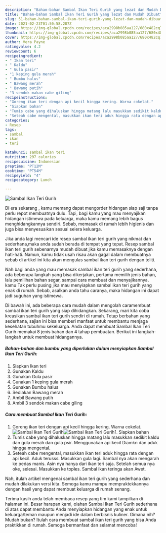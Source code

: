 ```yaml
---
description: "Bahan-bahan Sambal Ikan Teri Gurih yang lezat dan Mudah Dibuat"
title: "Bahan-bahan Sambal Ikan Teri Gurih yang lezat dan Mudah Dibuat"
slug: 51-bahan-bahan-sambal-ikan-teri-gurih-yang-lezat-dan-mudah-dibuat
date: 2021-02-23T01:50:58.287Z
image: https://img-global.cpcdn.com/recipes/aca2998b085aa127/680x482cq70/sambal-ikan-teri-gurih-foto-resep-utama.jpg
thumbnail: https://img-global.cpcdn.com/recipes/aca2998b085aa127/680x482cq70/sambal-ikan-teri-gurih-foto-resep-utama.jpg
cover: https://img-global.cpcdn.com/recipes/aca2998b085aa127/680x482cq70/sambal-ikan-teri-gurih-foto-resep-utama.jpg
author: Vera Payne
ratingvalue: 4.2
reviewcount: 6
recipeingredient:
- " Ikan teri"
- " Kaldu"
- " Gula pasir"
- "1 keping gula merah"
- " Bumbu halus"
- " Bawang merah"
- " Bawang putih"
- "3 sendok makan cabe giling"
recipeinstructions:
- "Goreng ikan teri dengan api kecil hingga kering. Warna cokelat."
- "Siapkan bahan"
- "Tumis cabe yang dihaluskan hingga matang lalu masukkan sedikit kaldu dan gula merah dan gula psir. Menggunakan api kecil Diamkn dan aduk hingga mengental."
- "Seteah cabe mengental, masukkan ikan teri aduk hingga rata dengan api kecil. Aduk terusss. Masukkan gula lagi. Sambal nya akan mengarah ke pedas manis. Asin nya hanya dari ikan teri saja. Setelah semua nya oke, selesai. Masukkan ke toples. Sambal ikan teringa akan Awet."
categories:
- Resep
tags:
- sambal
- ikan
- teri

katakunci: sambal ikan teri 
nutrition: 297 calories
recipecuisine: Indonesian
preptime: "PT12M"
cooktime: "PT54M"
recipeyield: "4"
recipecategory: Lunch

---
```



![Sambal Ikan Teri Gurih](https://img-global.cpcdn.com/recipes/aca2998b085aa127/680x482cq70/sambal-ikan-teri-gurih-foto-resep-utama.jpg)

Di era  sekarang , kamu memang dapat mengorder hidangan siap saji tanpa perlu repot membuatnya dulu. Tapi, bagi kamu yang mau menyajikan hidangan istimewa pada keluarga, maka kamu memang lebih bagus menghidangkannya sendiri. Sebab, memasak di rumah lebih higienis dan juga bisa menyesuaikan sesuai selera keluarga.

Jika anda lagi mencari ide resep sambal ikan teri gurih yang nikmat dan sederhana,maka anda sudah berada di tempat yang tepat. Resep sambal ikan teri gurih  sebenarnya mudah dibuat jika kamu memasaknya dengan hati-hati. Namun, kamu tidak usah risau akan gagal dalam membuatnya 
sebab di artikel ini kita akan mengulas sambal ikan teri gurih dengan teliti.  



Nah bagi anda yang mau memasak sambal ikan teri gurih yang sederhana, ada beberapa langkah yang bisa dikerjakan, pertama memilih jenis bahan, lalu pemilihan bahan segar, sampai cara membuat dan menyajikannya. kamu Tak perlu pusing jika mau menyiapkan sambal ikan teri gurih yang enak di rumah. Sebab, asalkan anda  tahu caranya, maka hidangan ini dapat jadi suguhan yang istimewa.

Di bawah ini, ada beberapa cara mudah dalam mengolah caramembuat sambal ikan teri gurih yang siap dihidangkan. Sekarang, mari kita coba kreasikan sambal ikan teri gurih sendiri di rumah. Tetap berbahan yang sederhana, sajian ini bisa memberi manfaat untuk membantu menjaga kesehatan tubuhmu sekeluarga. Anda dapat membuat Sambal Ikan Teri Gurih memakai 8 jenis bahan dan 4 tahap pembuatan. Berikut ini langkah-langkah untuk membuat hidangannya.

<!--inarticleads1-->

##### Bahan-bahan dan bumbu yang diperlukan dalam menyiapkan Sambal Ikan Teri Gurih:

1. Siapkan  Ikan teri
1. Gunakan  Kaldu
1. Gunakan  Gula pasir
1. Gunakan 1 keping gula merah
1. Gunakan  Bumbu halus
1. Sediakan  Bawang merah
1. Ambil  Bawang putih
1. Ambil 3 sendok makan cabe giling




<!--inarticleads2-->

##### Cara membuat Sambal Ikan Teri Gurih:

1. Goreng ikan teri dengan api kecil hingga kering. Warna cokelat.
<img src="https://img-global.cpcdn.com/steps/09d3507868d0e302/160x128cq70/sambal-ikan-teri-gurih-langkah-memasak-1-foto.jpg" alt="Sambal Ikan Teri Gurih"><img src="https://img-global.cpcdn.com/steps/6bbdb0548e37f0cb/160x128cq70/sambal-ikan-teri-gurih-langkah-memasak-1-foto.jpg" alt="Sambal Ikan Teri Gurih">1. Siapkan bahan
1. Tumis cabe yang dihaluskan hingga matang lalu masukkan sedikit kaldu dan gula merah dan gula psir. Menggunakan api kecil Diamkn dan aduk hingga mengental.
1. Seteah cabe mengental, masukkan ikan teri aduk hingga rata dengan api kecil. Aduk terusss. Masukkan gula lagi. Sambal nya akan mengarah ke pedas manis. Asin nya hanya dari ikan teri saja. Setelah semua nya oke, selesai. Masukkan ke toples. Sambal ikan teringa akan Awet.




Nah, itulah artikel mengenai  sambal ikan teri gurih  yang sederhana dan mudah dilakukan versi kita. Semoga kamu mampu mempraktekkannya dengan hasil yang dapat membuat keluarga di rumah senang. 

Terima kasih anda telah membaca resep yang tim kami tampilkan di halaman ini. Besar harapan kami, olahan  Sambal Ikan Teri Gurih sederhana di atas dapat membantu Anda menyiapkan hidangan yang enak untuk keluarga/teman maupun menjadi ide dalam berbisnis kuliner. Gimana nih? Mudah bukan? Itulah cara membuat sambal ikan teri gurih yang bisa Anda praktikkan di rumah. Semoga bermanfaat dan selamat mencoba!

